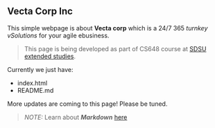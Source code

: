 ## Vecta Corp Inc
This simple webpage is about **Vecta corp** which is a 24/7 365 _turnkey vSolutions_ for your agile ebusiness.

> This page is being developed as part of CS648 course at [SDSU extended studies](https://ces.sdsu.edu/science-computers-technology/advanced-certificate-web-and-mobile-applications-development).

Currently we just have:
* index.html
* README.md

More updates are coming to this page! Please be tuned.

> *NOTE:* Learn about **_Markdown_** [here](https://www.markdowntutorial.com)

